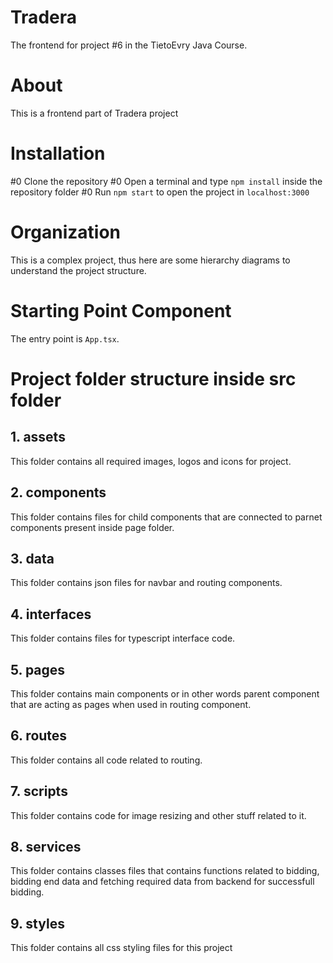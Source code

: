 # Tradera

The frontend for project #6 in the TietoEvry Java Course.

# About

This is a frontend part of Tradera project 

# Installation

#0 Clone the repository
#0 Open a terminal and type `npm install` inside the repository folder
#0 Run `npm start` to open the project in `localhost:3000`

# Organization

This is a complex project, thus here are some hierarchy diagrams to understand the project structure.

# Starting Point Component

The entry point is `App.tsx`.

# Project folder structure inside src folder

## 1. assets

This folder contains all required images, logos and icons for project.

## 2. components

This folder contains files for child components that are connected to parnet components present inside page folder.

## 3. data

This folder contains json files for navbar and routing components. 

## 4. interfaces

This folder contains files for typescript interface code.

## 5. pages

This folder contains main components or in other words parent component that are acting as pages when used in routing component.

## 6. routes

This folder contains all code related to routing.

## 7. scripts 

This folder contains code for image resizing and other stuff related to it. 

## 8. services

This folder contains classes files that contains functions related to bidding, bidding end data and fetching required data from backend for successfull bidding.

## 9. styles

This folder contains all css styling files for this project



